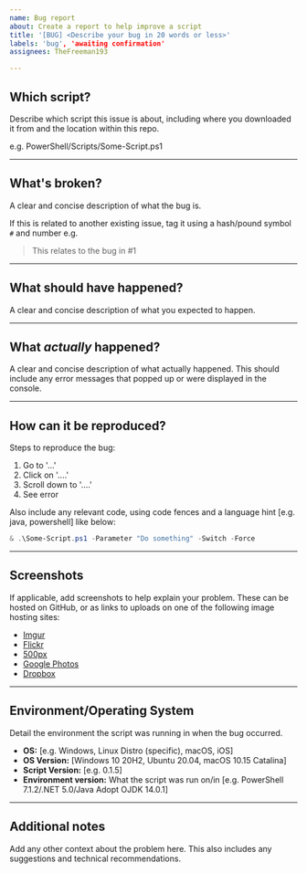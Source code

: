 ```yaml
---
name: Bug report
about: Create a report to help improve a script
title: '[BUG] <Describe your bug in 20 words or less>'
labels: 'bug', 'awaiting confirmation'
assignees: TheFreeman193

---
```


<!-- Leave the ## Headings and --- dividers in place; replace each paragraph with requested info -->
## Which script?

Describe which script this issue is about, including where you downloaded it from and the location within this repo.

e.g. PowerShell/Scripts/Some-Script.ps1

---

## What's broken?

A clear and concise description of what the bug is.

If this is related to another existing issue, tag it using a hash/pound symbol `#` and number e.g.

> This relates to the bug in #1

---

## What should have happened?

A clear and concise description of what you expected to happen.

---

## What *actually* happened?

A clear and concise description of what actually happened. This should include any error messages that popped up or were displayed in the console.

---

## How can it be reproduced?

Steps to reproduce the bug:

1. Go to '...'
2. Click on '....'
3. Scroll down to '....'
4. See error

Also include any relevant code, using code fences and a language hint \[e.g. java, powershell] like below:

```powershell
& .\Some-Script.ps1 -Parameter "Do something" -Switch -Force
```

---

## Screenshots

If applicable, add screenshots to help explain your problem. These can be hosted on GitHub, or as links to uploads on one of the following image hosting sites:

- [Imgur](https://imgur.com/upload)
- [Flickr](https://flickr.com)
- [500px](https://500px.com)
- [Google Photos](https://photos.google.com/login)
- [Dropbox](https://www.dropbox.com)

---

## Environment/Operating System

Detail the environment the script was running in when the bug occurred.

- **OS:** \[e.g. Windows, Linux Distro (specific), macOS, iOS]
- **OS Version:** \[Windows 10 20H2, Ubuntu 20.04, macOS 10.15 Catalina]
- **Script Version:** \[e.g. 0.1.5]
- **Environment version:** What the script was run on/in \[e.g. PowerShell 7.1.2/.NET 5.0/Java Adopt OJDK 14.0.1]

---

## Additional notes

Add any other context about the problem here. This also includes any suggestions and technical recommendations.
